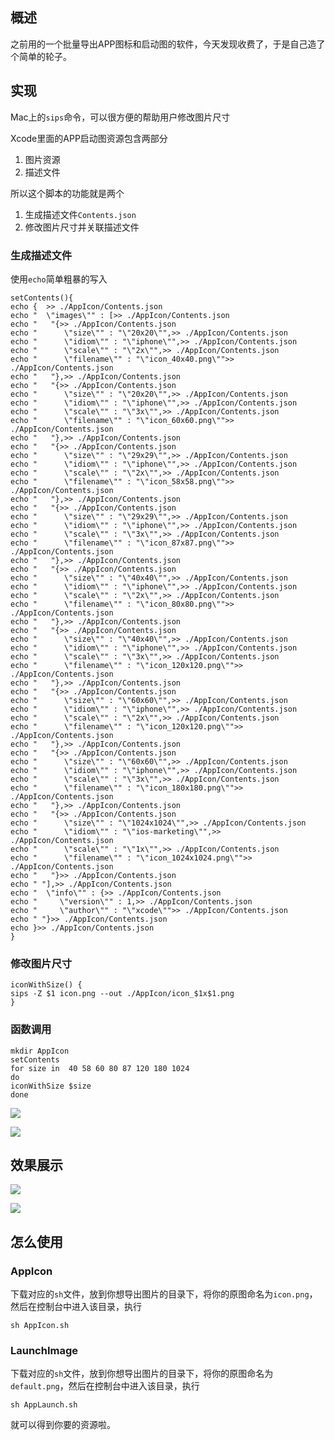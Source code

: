 ## 概述
之前用的一个批量导出APP图标和启动图的软件，今天发现收费了，于是自己造了个简单的轮子。

## 实现
Mac上的`sips`命令，可以很方便的帮助用户修改图片尺寸

Xcode里面的APP启动图资源包含两部分
1. 图片资源
2. 描述文件

所以这个脚本的功能就是两个
1. 生成描述文件`Contents.json`
2. 修改图片尺寸并关联描述文件

### 生成描述文件
使用`echo`简单粗暴的写入
```
setContents(){
echo {  >> ./AppIcon/Contents.json
echo "  \"images\"" : [>> ./AppIcon/Contents.json
echo "   "{>> ./AppIcon/Contents.json
echo "      \"size\"" : "\"20x20\"",>> ./AppIcon/Contents.json
echo "      \"idiom\"" : "\"iphone\"",>> ./AppIcon/Contents.json
echo "      \"scale\"" : "\"2x\"",>> ./AppIcon/Contents.json
echo "      \"filename\"" : "\"icon_40x40.png\"">> ./AppIcon/Contents.json
echo "   "},>> ./AppIcon/Contents.json
echo "   "{>> ./AppIcon/Contents.json
echo "      \"size\"" : "\"20x20\"",>> ./AppIcon/Contents.json
echo "      \"idiom\"" : "\"iphone\"",>> ./AppIcon/Contents.json
echo "      \"scale\"" : "\"3x\"",>> ./AppIcon/Contents.json
echo "      \"filename\"" : "\"icon_60x60.png\"">> ./AppIcon/Contents.json
echo "   "},>> ./AppIcon/Contents.json
echo "   "{>> ./AppIcon/Contents.json
echo "      \"size\"" : "\"29x29\"",>> ./AppIcon/Contents.json
echo "      \"idiom\"" : "\"iphone\"",>> ./AppIcon/Contents.json
echo "      \"scale\"" : "\"2x\"",>> ./AppIcon/Contents.json
echo "      \"filename\"" : "\"icon_58x58.png\"">> ./AppIcon/Contents.json
echo "   "},>> ./AppIcon/Contents.json
echo "   "{>> ./AppIcon/Contents.json
echo "      \"size\"" : "\"29x29\"",>> ./AppIcon/Contents.json
echo "      \"idiom\"" : "\"iphone\"",>> ./AppIcon/Contents.json
echo "      \"scale\"" : "\"3x\"",>> ./AppIcon/Contents.json
echo "      \"filename\"" : "\"icon_87x87.png\"">> ./AppIcon/Contents.json
echo "   "},>> ./AppIcon/Contents.json
echo "   "{>> ./AppIcon/Contents.json
echo "      \"size\"" : "\"40x40\"",>> ./AppIcon/Contents.json
echo "      \"idiom\"" : "\"iphone\"",>> ./AppIcon/Contents.json
echo "      \"scale\"" : "\"2x\"",>> ./AppIcon/Contents.json
echo "      \"filename\"" : "\"icon_80x80.png\"">> ./AppIcon/Contents.json
echo "   "},>> ./AppIcon/Contents.json
echo "   "{>> ./AppIcon/Contents.json
echo "      \"size\"" : "\"40x40\"",>> ./AppIcon/Contents.json
echo "      \"idiom\"" : "\"iphone\"",>> ./AppIcon/Contents.json
echo "      \"scale\"" : "\"3x\"",>> ./AppIcon/Contents.json
echo "      \"filename\"" : "\"icon_120x120.png\"">> ./AppIcon/Contents.json
echo "   "},>> ./AppIcon/Contents.json
echo "   "{>> ./AppIcon/Contents.json
echo "      \"size\"" : "\"60x60\"",>> ./AppIcon/Contents.json
echo "      \"idiom\"" : "\"iphone\"",>> ./AppIcon/Contents.json
echo "      \"scale\"" : "\"2x\"",>> ./AppIcon/Contents.json
echo "      \"filename\"" : "\"icon_120x120.png\"">> ./AppIcon/Contents.json
echo "   "},>> ./AppIcon/Contents.json
echo "   "{>> ./AppIcon/Contents.json
echo "      \"size\"" : "\"60x60\"",>> ./AppIcon/Contents.json
echo "      \"idiom\"" : "\"iphone\"",>> ./AppIcon/Contents.json
echo "      \"scale\"" : "\"3x\"",>> ./AppIcon/Contents.json
echo "      \"filename\"" : "\"icon_180x180.png\"">> ./AppIcon/Contents.json
echo "   "},>> ./AppIcon/Contents.json
echo "   "{>> ./AppIcon/Contents.json
echo "      \"size\"" : "\"1024x1024\"",>> ./AppIcon/Contents.json
echo "      \"idiom\"" : "\"ios-marketing\"",>> ./AppIcon/Contents.json
echo "      \"scale\"" : "\"1x\"",>> ./AppIcon/Contents.json
echo "      \"filename\"" : "\"icon_1024x1024.png\"">> ./AppIcon/Contents.json
echo "   "}>> ./AppIcon/Contents.json
echo " "],>> ./AppIcon/Contents.json
echo "  \"info\"" : {>> ./AppIcon/Contents.json
echo "     \"version\"" : 1,>> ./AppIcon/Contents.json
echo "     \"author\"" : "\"xcode\"">> ./AppIcon/Contents.json
echo " "}>> ./AppIcon/Contents.json
echo }>> ./AppIcon/Contents.json
}
```

### 修改图片尺寸
```
iconWithSize() {
sips -Z $1 icon.png --out ./AppIcon/icon_$1x$1.png
}
```

### 函数调用
```
mkdir AppIcon
setContents
for size in  40 58 60 80 87 120 180 1024
do
iconWithSize $size
done
```

![](http://ouem5hcj9.bkt.clouddn.com/AppIcon2.png)

![](http://ouem5hcj9.bkt.clouddn.com/AppIcon3.png)

## 效果展示
![](http://ouem5hcj9.bkt.clouddn.com/AppIcon.png)

![](http://ouem5hcj9.bkt.clouddn.com/LaunchImage.png)

## 怎么使用
### AppIcon
下载对应的`sh`文件，放到你想导出图片的目录下，将你的原图命名为`icon.png`，然后在控制台中进入该目录，执行
```
sh AppIcon.sh
```

### LaunchImage
下载对应的`sh`文件，放到你想导出图片的目录下，将你的原图命名为`default.png`，然后在控制台中进入该目录，执行
```
sh AppLaunch.sh
```

就可以得到你要的资源啦。

